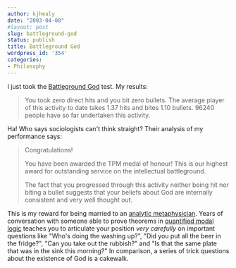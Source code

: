 ```yaml
---
author: kjhealy
date: "2003-04-08"
#layout: post
slug: battleground-god
status: publish
title: Battleground God
wordpress_id: '354'
categories:
- Philosophy
---
```


I just took the [Battleground God](http://www.philosophers.co.uk/games/god.htm) test. My results:

> You took zero direct hits and you bit zero bullets. The average player of this activity to date takes 1.37 hits and bites 1.10 bullets. 96240 people have so far undertaken this activity.

Ha! Who says sociologists can't think straight? Their analysis of my performance says:

> Congratulations!
>
> You have been awarded the TPM medal of honour! This is our highest award for outstanding service on the intellectual battleground.
>
> The fact that you progressed through this activity neither being hit nor biting a bullet suggests that your beliefs about God are internally consistent and very well thought out.

This is my reward for being married to an [analytic metaphysician](http://www.u.arizona.edu/~lapaul). Years of conversation with someone able to prove theorems in [quantified modal logic](http://www-formal.stanford.edu/jmc/mcchay69/node22.html) teaches you to articulate your position *very carefully* on important questions like "Who's doing the washing up?", "Did you put all the beer in the fridge?", "Can you take out the rubbish?" and "Is that the same plate that was in the sink this morning?" In comparison, a series of trick questions about the existence of God is a cakewalk.
